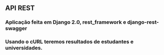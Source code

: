 API REST
-------- 


### Aplicação feita em Django 2.0, rest_framework e django-rest-swagger

### Usando o cURL teremos resultados de estudantes e universidades.

``` http

``` 
